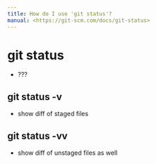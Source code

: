 ```yaml
---
title: How do I use 'git status'?
manual: <https://git-scm.com/docs/git-status>
---
```


# git status <options>
- ???

## git status -v <options>
- show diff of staged files

## git status -vv <options>
- show diff of unstaged files as well